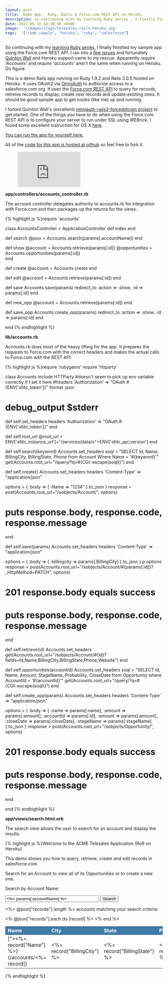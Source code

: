 ```yaml
---
layout: post
title:  Demo App - Ruby, Rails & Force.com REST API on Heroku
description: So continuing with my learning Ruby series , I finally finished my sample app using the Force.com REST API. I ran into a few issues and fortunately Quinton Wall  and Heroku support came to my rescue. Apparently require Accounts and require accounts arent the same when running on Heroku. Go figure. This is a demo Rails app running on Ruby 1.9.2 and Rails 3.0.5 hosted on Heroku. It uses OAuth2 via OmniAuth  to authorize access to a salesforce.com org. It uses the Force.com REST API to query for re
date: 2011-05-31 16:30:30 +0300
image:  '/images/slugs/telesales-rails-heroku.jpg'
tags:   ["code sample", "heroku", "ruby", "salesforce"]
---
```

<p>So continuing with my <a href="/category/ruby/">learning Ruby series</a>, I finally finished my sample app using the Force.com REST API. I ran into a <a href="http://boards.developerforce.com/t5/Perl-PHP-Python-Ruby-Development/Heroku-Crash-No-such-file-to-load-Accounts/td-p/275949">few issues</a> and fortunately <a href="http://twitter.com/quintonwall">Quinton Wall</a> and Heroku support came to my rescue. Apparently <em>require 'Accounts'</em> and <em>require 'accounts'</em> aren't the same when running on Heroku. Go figure.</p>
<p>This is a demo Rails app running on Ruby 1.9.2 and Rails 3.0.5 hosted on Heroku. It uses OAuth2 via <a href="https://github.com/intridea/omniauth">OmniAuth</a> to authorize access to a salesforce.com org. It uses the <a href="http://wiki.developerforce.com/index.php/Getting_Started_with_the_Force.com_REST_API">Force.com REST API</a> to query for records, retreive records to display, create new records and update existing ones. It should be good sample app to get noobs (like me) up and running.</p>
<p>I forked Quinton Wall's (excellent) <a href="https://github.com/quintonwall/omniauth-rails3-forcedotcom/wiki/Build-Mobile-Apps-in-the-Cloud-with-Omniauth,-Httparty-and-Force.com">omniauth-rails3-forcedotcom project</a> to get started. One of the things you have to do when using the Force.com REST API is to configure your server to run under SSL using WEBrick. I found some excellent instruction for OS X <a href="http://www.nearinfinity.com/blogs/chris_rohr/configuring_webrick_to_use_ssl.html">here</a>.</p>
<p><a href="https://telesales-rails.heroku.com/">You can run the app for yourself here.</a></p>
<p>All of the <a href="https://github.com/jeffdonthemic/Telesales-Rails">code for this app is hosted at github</a> so feel free to fork it.</p>
<figure class="kg-card kg-embed-card"><iframe width="200" height="113" src="https://www.youtube.com/embed/fRAaodh9jxQ?feature=oembed" frameborder="0" allow="accelerometer; autoplay; clipboard-write; encrypted-media; gyroscope; picture-in-picture" allowfullscreen></iframe></figure><p><strong>app/controllers/accounts_controller.rb</strong></p>
<p>The account controller delegates authority to accounts.rb for integration with Force.com and then packages up the returns for the views.</p>
{% highlight js %}require 'accounts'

class AccountsController < ApplicationController
 def index
 end

 def search
  @json = Accounts.search(params[:accountName])
 end

 def show
  @account = Accounts.retrieve(params[:id])
  @opportunities = Accounts.opportunities(params[:id])  
 end

 def create
 @account = Accounts.create
 end

 def edit
 @account = Accounts.retrieve(params[:id])
 end

 def save
  Accounts.save(params)
  redirect_to :action => :show, :id => params[:id]
 end 

 def new_opp 
  @account = Accounts.retrieve(params[:id])
 end

 def save_opp
  Accounts.create_opp(params)
  redirect_to :action => :show, :id => params[:id]
 end

end
{% endhighlight %}
<p><strong>lib/accounts.rb</strong></p>
<p>Accounts.rb does most of the heavy lifting for the app. It prepares the requests to Force.com with the correct headers and makes the actual calls to Force.com with the REST API.</p>
{% highlight js %}require 'rubygems'
require 'httparty'

class Accounts
 include HTTParty
 #doesn't seem to pick up env variable correctly if I set it here
 #headers 'Authorization' => "OAuth #{ENV['sfdc_token']}"
 format :json
 # debug_output $stderr

 def self.set_headers
  headers 'Authorization' => "OAuth #{ENV['sfdc_token']}"
 end

 def self.root_url
  @root_url = ENV['sfdc_instance_url']+"/services/data/v"+ENV['sfdc_api_version']
 end

 def self.search(keyword)
  Accounts.set_headers
  soql = "SELECT Id, Name, BillingCity, BillingState, Phone from Account Where Name = '#{keyword}'"
  get(Accounts.root_url+"/query/?q=#{CGI::escape(soql)}")
 end

 def self.create()
  Accounts.set_headers
  headers 'Content-Type' => "application/json"

  options = {
 :body => {
   :Name => "1234"
 }.to_json
  }
  response = post(Accounts.root_url+"/sobjects/Account/", options)
  # puts response.body, response.code, response.message
 end

 def self.save(params)
  Accounts.set_headers
  headers 'Content-Type' => "application/json"

  options = {
 :body => {
   :billingcity => params[:BillingCity]
 }.to_json
  }
  p options
  response = post(Accounts.root_url+"/sobjects/Account/#{params[:id]}?_HttpMethod=PATCH", options)
  # 201 response.body equals success
  # puts response.body, response.code, response.message
 end

 def self.retrieve(id)
  Accounts.set_headers
  get(Accounts.root_url+"/sobjects/Account/#{id}?fields=Id,Name,BillingCity,BillingState,Phone,Website") 
 end

 def self.opportunities(accountId)
  Accounts.set_headers
  soql = "SELECT Id, Name, Amount, StageName, Probability, CloseDate from Opportunity where AccountId = '#{accountId}'"
  get(Accounts.root_url+"/query/?q=#{CGI::escape(soql)}")
 end

 def self.create_opp(params)
  Accounts.set_headers
  headers 'Content-Type' => "application/json"

  options = {
 :body => {
   :name => params[:name],
   :amount => params[:amount],
   :accountId => params[:id],
   :amount => params[:amount],
   :closeDate => params[:closeDate],
   :stageName => params[:stageName]
 }.to_json
  }
  response = post(Accounts.root_url+"/sobjects/Opportunity/", options)
  # 201 response.body equals success
  # puts response.body, response.code, response.message
 end

end
{% endhighlight %}
<p><strong>app/views/search.html.erb</strong></p>
<p>The search view allows the user to search for an account and display the results.</p>
{% highlight js %}<span class="title">Welcome to the ACME Telesales Application (RoR on Heroku)</span>

<p>This demo shows you how to query, retrieve, create and edit records in salesforce.com.

Search for an Account to view all of its Opportunities or to create a new one.

<p/>
<form method="post" action="search">
 <span class="heading">Search by Account Name:</span><p/>
 <input type="text" name="accountName" value="<%= params[:accountName] %>" style="width: 300px"/>
 <input type="submit" value="Search"/>
</form>
<p/>

<span class="heading"><%= @json["records"].length %> accounts matching your search criteria:</span>

<p/>
<table border="0" cellspacing="1" cellpadding="5" bgcolor="#CCCCCC" width="50%">
<tr bgcolor="#407BA8">
 <td style="color: #ffffff; font-weight: bold;">Name</td>
 <td style="color: #ffffff; font-weight: bold;">City</td>
 <td style="color: #ffffff; font-weight: bold;">State</td>
 <td style="color: #ffffff; font-weight: bold;">Phone</td>
</tr>
<% @json["records"].each do |record| %>
 <tr style="background:#ffffff" onMouseOver="this.style.background='#eeeeee';" onMouseOut="this.style.background='#ffffff';">
  <td>["><%= record["Name"] %>](/accounts/<%= record[)</td>
  <td><%= record["BillingCity"] %></td>
  <td><%= record["BillingState"] %></td>
  <td><%= record["Phone"] %></td>
 </tr>
<% end %>
</table>
{% endhighlight %}

